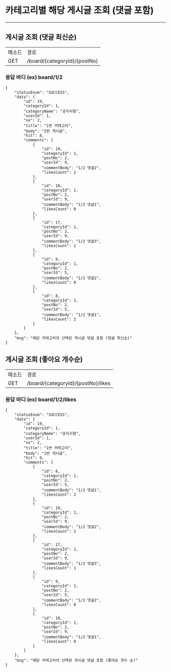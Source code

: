 # 카테고리별 해당 게시글 조회 (댓글 포함)
***

## 게시글 조회 (댓글 최신순)
<table>
<tr>
<td>메소드</td>
<td>경로</td>
</tr>
<tr>
<td>GET</td>
<td>/board/{categoryId}/{postNo}</td>
</tr>
</table>

### 응답 바디 (ex) board/1/2
<pre><code>{
    "statusEnum": "SUCCESS",
    "data": {
        "id": 19,
        "categoryId": 1,
        "categoryName": "공지사항",
        "userId": 1,
        "no": 2,
        "title": "1번 카테고리",
        "body": "2번 게시글",
        "hit": 8,
        "comments": [
            {
                "id": 19,
                "categoryId": 1,
                "postNo": 2,
                "userId": 9,
                "commentBody": "1/2 댓글2",
                "likesCount": 2
            },
            {
                "id": 18,
                "categoryId": 1,
                "postNo": 2,
                "userId": 9,
                "commentBody": "1/2 댓글1",
                "likesCount": 0
            },
            {
                "id": 17,
                "categoryId": 1,
                "postNo": 2,
                "userId": 9,
                "commentBody": "1/2 댓글3",
                "likesCount": 1
            },
            {
                "id": 9,
                "categoryId": 1,
                "postNo": 2,
                "userId": 5,
                "commentBody": "1/2 댓글2",
                "likesCount": 0
            },
            {
                "id": 8,
                "categoryId": 1,
                "postNo": 2,
                "userId": 5,
                "commentBody": "1/2 댓글1",
                "likesCount": 2
            }
        ]
    },
    "msg": "해당 카테고리의 선택된 게시글 댓글 포함 (댓글 최신순)"
}
</code></pre>

## 게시글 조회 (좋아요 개수순)
<table>
<tr>
<td>메소드</td>
<td>경로</td>
</tr>
<tr>
<td>GET</td>
<td>/board/{categoryId}/{postNo}/likes</td>
</tr>
</table>

### 응답 바디 (ex) board/1/2/likes
<pre><code>{
    "statusEnum": "SUCCESS",
    "data": {
        "id": 19,
        "categoryId": 1,
        "categoryName": "공지사항",
        "userId": 1,
        "no": 2,
        "title": "1번 카테고리",
        "body": "2번 게시글",
        "hit": 9,
        "comments": [
            {
                "id": 8,
                "categoryId": 1,
                "postNo": 2,
                "userId": 5,
                "commentBody": "1/2 댓글1",
                "likesCount": 2
            },
            {
                "id": 19,
                "categoryId": 1,
                "postNo": 2,
                "userId": 9,
                "commentBody": "1/2 댓글2",
                "likesCount": 2
            },
            {
                "id": 17,
                "categoryId": 1,
                "postNo": 2,
                "userId": 9,
                "commentBody": "1/2 댓글3",
                "likesCount": 1
            },
            {
                "id": 9,
                "categoryId": 1,
                "postNo": 2,
                "userId": 5,
                "commentBody": "1/2 댓글2",
                "likesCount": 0
            },
            {
                "id": 18,
                "categoryId": 1,
                "postNo": 2,
                "userId": 9,
                "commentBody": "1/2 댓글1",
                "likesCount": 0
            }
        ]
    },
    "msg": "해당 카테고리의 선택된 게시글 댓글 포함 (좋아요 갯수 순)"
}
</code></pre>